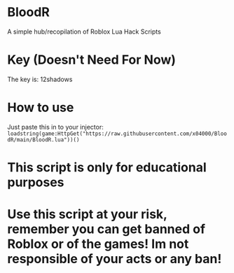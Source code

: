 # BloodR
A simple hub/recopilation of Roblox Lua Hack Scripts
# Key (Doesn't Need For Now)
The key is: 12shadows
# How to use
Just paste this in to your injector: `loadstring(game:HttpGet("https://raw.githubusercontent.com/x04000/BloodR/main/BloodR.lua"))()`
# This script is only for educational purposes
# Use this script at your risk, remember you can get banned of Roblox or of the games! Im not responsible of your acts or any ban!
